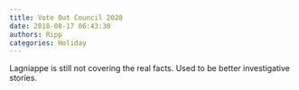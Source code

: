 ```yaml
---
title: Vote Out Council 2020
date: 2018-08-17 06:43:30
authors: Ripp
categories: Holiday
---
```


 Lagniappe is still not covering the real facts. Used to be better investigative stories.